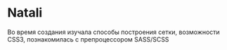 # Natali
Во время создания изучала способы построения сетки, возможности CSS3, познакомилась с препроцессором SASS/SCSS
